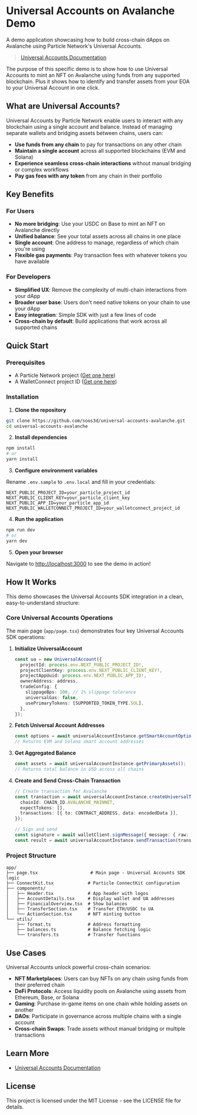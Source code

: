 # Universal Accounts on Avalanche Demo

A demo application showcasing how to build cross-chain dApps on Avalanche using Particle Network's Universal Accounts.

> [Universal Accounts Documentation](https://developers.particle.network/universal-accounts/cha/overview)

The purpose of this specific demo is to show how to use Universal Accounts to mint an NFT on Avalanche using funds from any supported blockchain. Plus it shows how to identify and transfer assets from your EOA to your Universal Account in one click.

## What are Universal Accounts?

Universal Accounts by Particle Network enable users to interact with any blockchain using a single account and balance. Instead of managing separate wallets and bridging assets between chains, users can:

- **Use funds from any chain** to pay for transactions on any other chain
- **Maintain a single account** across all supported blockchains (EVM and Solana)
- **Experience seamless cross-chain interactions** without manual bridging or complex workflows
- **Pay gas fees with any token** from any chain in their portfolio

## Key Benefits

### For Users
- **No more bridging**: Use your USDC on Base to mint an NFT on Avalanche directly 
- **Unified balance**: See your total assets across all chains in one place
- **Single account**: One address to manage, regardless of which chain you're using
- **Flexible gas payments**: Pay transaction fees with whatever tokens you have available

### For Developers
- **Simplified UX**: Remove the complexity of multi-chain interactions from your dApp
- **Broader user base**: Users don't need native tokens on your chain to use your dApp
- **Easy integration**: Simple SDK with just a few lines of code
- **Cross-chain by default**: Build applications that work across all supported chains


## Quick Start

### Prerequisites

- A Particle Network project ([Get one here](https://dashboard.particle.network))
- A WalletConnect project ID ([Get one here](https://cloud.reown.com))

### Installation

1. **Clone the repository**

```bash
git clone https://github.com/soos3d/universal-accounts-avalanche.git
cd universal-accounts-avalanche
```

2. **Install dependencies**

```bash
npm install
# or
yarn install
```

3. **Configure environment variables**

Rename `.env.sample` to `.env.local` and fill in your credentials:

```env
NEXT_PUBLIC_PROJECT_ID=your_particle_project_id
NEXT_PUBLIC_CLIENT_KEY=your_particle_client_key
NEXT_PUBLIC_APP_ID=your_particle_app_id
NEXT_PUBLIC_WALLETCONNECT_PROJECT_ID=your_walletconnect_project_id
```

4. **Run the application**

```bash
npm run dev
# or
yarn dev
```

5. **Open your browser**

Navigate to [http://localhost:3000](http://localhost:3000) to see the demo in action!

## How It Works

This demo showcases the Universal Accounts SDK integration in a clean, easy-to-understand structure:

### Core Universal Accounts Operations

The main page (`app/page.tsx`) demonstrates four key Universal Accounts SDK operations:

1. **Initialize UniversalAccount**
   ```typescript
   const ua = new UniversalAccount({
     projectId: process.env.NEXT_PUBLIC_PROJECT_ID!,
     projectClientKey: process.env.NEXT_PUBLIC_CLIENT_KEY!,
     projectAppUuid: process.env.NEXT_PUBLIC_APP_ID!,
     ownerAddress: address,
     tradeConfig: {
       slippageBps: 100, // 1% slippage tolerance
       universalGas: false,
       usePrimaryTokens: [SUPPORTED_TOKEN_TYPE.SOL],
     },
   });
   ```

2. **Fetch Universal Account Addresses**
   ```typescript
   const options = await universalAccountInstance.getSmartAccountOptions();
   // Returns EVM and Solana smart account addresses
   ```

3. **Get Aggregated Balance**
   ```typescript
   const assets = await universalAccountInstance.getPrimaryAssets();
   // Returns total balance in USD across all chains
   ```

4. **Create and Send Cross-Chain Transaction**
   ```typescript
   // Create transaction for Avalanche
   const transaction = await universalAccountInstance.createUniversalTransaction({
     chainId: CHAIN_ID.AVALANCHE_MAINNET,
     expectTokens: [],
     transactions: [{ to: CONTRACT_ADDRESS, data: encodedData }],
   });
   
   // Sign and send
   const signature = await walletClient.signMessage({ message: { raw: transaction.rootHash } });
   const result = await universalAccountInstance.sendTransaction(transaction, signature);
   ```

### Project Structure

```
app/
├── page.tsx                    # Main page - Universal Accounts SDK logic
├── ConnectKit.tsx             # Particle ConnectKit configuration
├── components/
│   ├── Header.tsx             # App header with logos
│   ├── AccountDetails.tsx     # Display wallet and UA addresses
│   ├── FinancialOverview.tsx  # Show balances
│   ├── TransferSection.tsx    # Transfer ETH/USDC to UA
│   └── ActionSection.tsx      # NFT minting button
└── utils/
    ├── format.ts              # Address formatting
    ├── balances.ts            # Balance fetching logic
    └── transfers.ts           # Transfer functions
```

## Use Cases

Universal Accounts unlock powerful cross-chain scenarios:

- **NFT Marketplaces**: Users can buy NFTs on any chain using funds from their preferred chain
- **DeFi Protocols**: Access liquidity pools on Avalanche using assets from Ethereum, Base, or Solana
- **Gaming**: Purchase in-game items on one chain while holding assets on another
- **DAOs**: Participate in governance across multiple chains with a single account
- **Cross-chain Swaps**: Trade assets without manual bridging or multiple transactions

## Learn More

- [Universal Accounts Documentation](https://developers.particle.network/universal-accounts/cha/overview)

## License

This project is licensed under the MIT License - see the LICENSE file for details.

